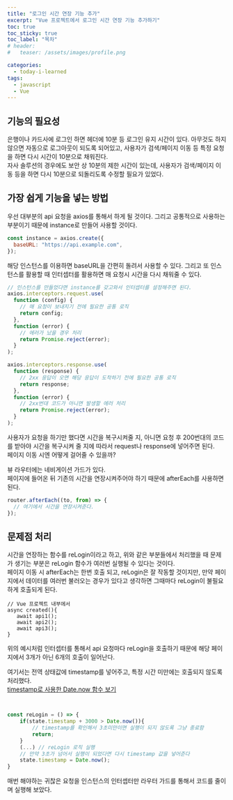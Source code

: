 ```yaml
---
title: "로그인 시간 연장 기능 추가"
excerpt: "Vue 프로젝트에서 로그인 시간 연장 기능 추가하기"
toc: true
toc_sticky: true
toc_label: "목차"
# header:
#   teaser: /assets/images/profile.png

categories:
  - today-i-learned
tags:
  - javascript
  - Vue
---
```


## 기능의 필요성

은행이나 카드사에 로그인 하면 헤더에 10분 등 로그인 유지 시간이 있다. 아무것도 하지 않으면 자동으로 로그아웃이 되도록 되어있고, 사용자가 검색/페이지 이동 등 특정 요청을 하면 다시 시간이 10분으로 채워진다.  
자사 솔루션의 경우에도 보안 상 10분의 제한 시간이 있는데, 사용자가 검색/페이지 이동 등을 하면 다시 10분으로 되돌리도록 수정할 필요가 있었다.

## 가장 쉽게 기능을 넣는 방법

우선 대부분의 api 요청을 axios를 통해서 하게 될 것이다. 그리고 공통적으로 사용하는 부분이기 때문에 instance로 만들어 사용할 것이다.

```js
const instance = axios.create({
  baseURL: "https://api.example.com",
});
```

해당 인스턴스를 이용하면 baseURL을 간편히 돌려서 사용할 수 있다. 그리고 또 인스턴스를 활용할 때 인터셉터를 활용하면 매 요청시 시간을 다시 채워줄 수 있다.

```js
// 인스턴스를 만들었다면 instance를 갖고와서 인터셉터를 설정해주면 된다.
axios.interceptors.request.use(
  function (config) {
    // 매 요청이 보내지기 전에 필요한 공통 로직
    return config;
  },
  function (error) {
    // 에러가 났을 경우 처리
    return Promise.reject(error);
  }
);

axios.interceptors.response.use(
  function (response) {
    // 2xx 응답이 오면 해당 응답이 도착하기 전에 필요한 공통 로직
    return response;
  },
  function (error) {
    // 2xx번대 코드가 아니면 발생할 에러 처리
    return Promise.reject(error);
  }
);
```

사용자가 요청을 하기만 했다면 시간을 복구시켜줄 지, 아니면 요청 후 200번대의 코드를 받아야 시간을 복구시켜 줄 지에 따라서 request나 response에 넣어주면 된다.  
페이지 이동 시엔 어떻게 걸어줄 수 있을까?

뷰 라우터에는 네비게이션 가드가 있다.  
페이지에 들어온 뒤 기존의 시간을 연장시켜주어야 하기 때문에 afterEach를 사용하면 된다.

```js
router.afterEach((to, from) => {
  // 여기에서 시간을 연장시켜준다.
});
```

## 문제점 처리

시간을 연장하는 함수를 reLogin이라고 하고, 위와 같은 부분들에서 처리했을 때 문제가 생기는 부분은 reLogin 함수가 여러번 실행될 수 있다는 것이다.  
페이지 이동 시 afterEach는 한번 호출 되고, reLogin은 잘 작동할 것이지만, 만약 페이지에서 데이터를 여러번 불러오는 경우가 있다고 생각하면 그때마다 reLogin이 불필요하게 호출되게 된다.

```
// Vue 프로젝트 내부에서
async created(){
   await api1();
   await api2();
   await api3();
}
```

위의 예시처럼 인터셉터를 통해서 api 요청마다 reLogin을 호출하기 때문에 해당 페이지에서 3개가 아닌 6개의 호출이 일어난다.

여기서는 전역 상태값에 timestamp를 넣어주고, 특정 시간 미만에는 호출되지 않도록 처리했다.  
[timestamp로 사용한 Date.now 함수 보기](https://developer.mozilla.org/ko/docs/Web/JavaScript/Reference/Global_Objects/Date/now)

```js


const reLogin = () => {
    if(state.timestamp + 3000 > Date.now()){
        // timestamp를 확인해서 3초미만이면 실행이 되지 않도록 그냥 종료함
        return;
    }
    (...) // reLogin 로직 실행
    // 만약 3초가 넘어서 실행이 되었다면 다시 timestamp 값을 넣어준다
    state.timestamp = Date.now();
}
```

매번 해야하는 귀찮은 요청을 인스턴스의 인터셉터만 라우터 가드를 통해서 코드를 줄이며 실행해 보았다.
